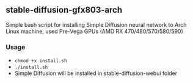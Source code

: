 ## stable-diffusion-gfx803-arch

Simple bash script for installing Simple Diffusion neural network to Arch Linux machine, used Pre-Vega GPUs (AMD RX 470/480/570/580/590)

### Usage 
* ``chmod +x install.sh``
* ``./install.sh``
* Simple Diffusion will be installed in stable-diffusion-webui folder

